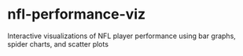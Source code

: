 # nfl-performance-viz
Interactive visualizations of NFL player performance using bar graphs, spider charts, and scatter plots
